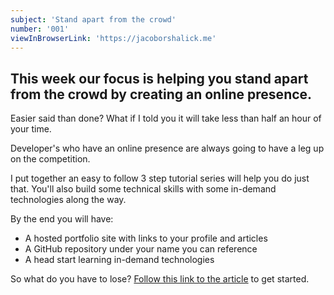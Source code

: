 ```yaml
---
subject: 'Stand apart from the crowd'
number: '001'
viewInBrowserLink: 'https://jacoborshalick.me'
---
```


## This week our focus is helping you stand apart from the crowd by creating an online presence.

Easier said than done? What if I told you it will take less than half an hour of your time.

Developer's who have an online presence are always going to have a leg up on the competition.

I put together an easy to follow 3 step tutorial series will help you do just that. You'll also build some technical skills with some in-demand technologies along the way.

By the end you will have:

- A hosted portfolio site with links to your profile and articles
- A GitHub repository under your name you can reference
- A head start learning in-demand technologies

So what do you have to lose? [Follow this link to the article](https://jacoborshalick.me/posts/nextjs-and-aws-amplify-host-a-personal-blog-in-under-30-minutes) to get started.